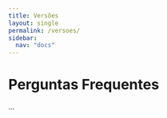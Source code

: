 ```yaml
---
title: Versões
layout: single
permalink: /versoes/
sidebar:
  nav: "docs"
---
```


# Perguntas Frequentes

...

